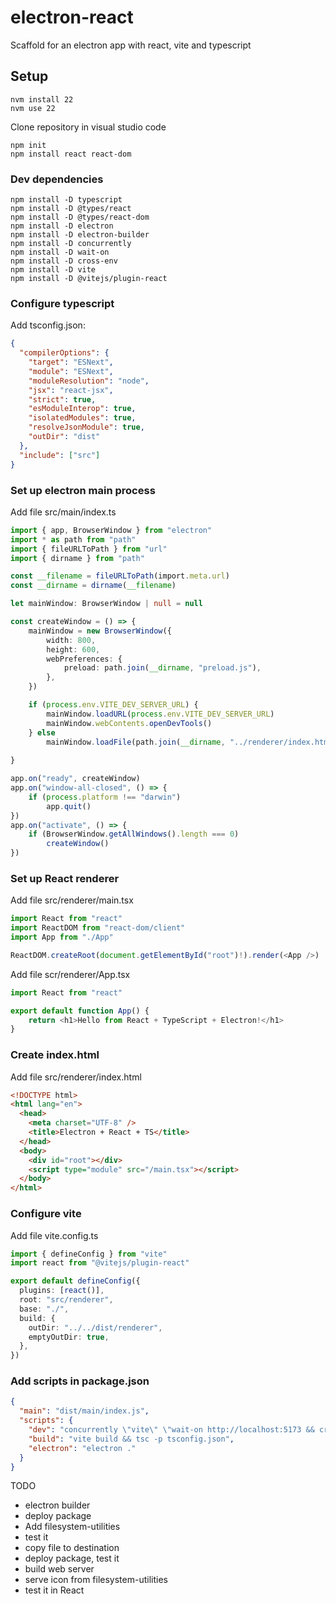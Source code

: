 # electron-react
Scaffold for an electron app with react, vite and typescript

## Setup

```
nvm install 22
nvm use 22
```
Clone repository in visual studio code
```
npm init
npm install react react-dom
```
### Dev dependencies
```
npm install -D typescript
npm install -D @types/react
npm install -D @types/react-dom
npm install -D electron
npm install -D electron-builder
npm install -D concurrently
npm install -D wait-on
npm install -D cross-env
npm install -D vite
npm install -D @vitejs/plugin-react
```

### Configure typescript
Add tsconfig.json:
```json
{
  "compilerOptions": {
    "target": "ESNext",
    "module": "ESNext",
    "moduleResolution": "node",
    "jsx": "react-jsx",
    "strict": true,
    "esModuleInterop": true,
    "isolatedModules": true,
    "resolveJsonModule": true,
    "outDir": "dist"
  },
  "include": ["src"]
}

```

### Set up electron main process
Add file src/main/index.ts
```ts
import { app, BrowserWindow } from "electron"
import * as path from "path"
import { fileURLToPath } from "url"
import { dirname } from "path"

const __filename = fileURLToPath(import.meta.url)
const __dirname = dirname(__filename)

let mainWindow: BrowserWindow | null = null

const createWindow = () => {
	mainWindow = new BrowserWindow({
		width: 800,
		height: 600,
		webPreferences: {
			preload: path.join(__dirname, "preload.js"),
		},
	})

  	if (process.env.VITE_DEV_SERVER_URL) {
    	mainWindow.loadURL(process.env.VITE_DEV_SERVER_URL)
    	mainWindow.webContents.openDevTools()
  	} else 
    	mainWindow.loadFile(path.join(__dirname, "../renderer/index.html"))
  	
}

app.on("ready", createWindow)
app.on("window-all-closed", () => {
	if (process.platform !== "darwin")
		app.quit()
})
app.on("activate", () => {
	if (BrowserWindow.getAllWindows().length === 0)
		createWindow()
})
```

### Set up React renderer 
Add file src/renderer/main.tsx

```ts
import React from "react"
import ReactDOM from "react-dom/client"
import App from "./App"

ReactDOM.createRoot(document.getElementById("root")!).render(<App />)
```

Add file scr/renderer/App.tsx
```ts
import React from "react"

export default function App() {
	return <h1>Hello from React + TypeScript + Electron!</h1>
}

```

### Create index.html
Add file src/renderer/index.html
```html
<!DOCTYPE html>
<html lang="en">
  <head>
    <meta charset="UTF-8" />
    <title>Electron + React + TS</title>
  </head>
  <body>
    <div id="root"></div>
    <script type="module" src="/main.tsx"></script>
  </body>
</html>

```

### Configure vite
Add file vite.config.ts
```ts
import { defineConfig } from "vite"
import react from "@vitejs/plugin-react"

export default defineConfig({
  plugins: [react()],
  root: "src/renderer",
  base: "./",
  build: {
    outDir: "../../dist/renderer",
    emptyOutDir: true,
  },
})
```

### Add scripts in package.json

```json
{
  "main": "dist/main/index.js",
  "scripts": {
    "dev": "concurrently \"vite\" \"wait-on http://localhost:5173 && cross-env VITE_DEV_SERVER_URL=http://localhost:5173 electron .\"",
    "build": "vite build && tsc -p tsconfig.json",
    "electron": "electron ."
  }
}
```

TODO
* electron builder
* deploy package
* Add filesystem-utilities
* test it
* copy file to destination
* deploy package, test it
* build web server
* serve icon from filesystem-utilities
* test it in React
